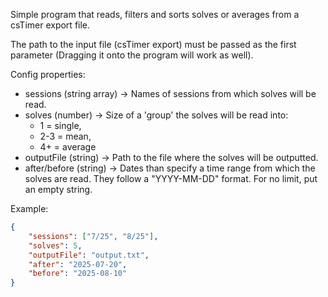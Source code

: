 Simple program that reads, filters and sorts solves or averages from a csTimer export file.

The path to the input file (csTimer export) must be passed as the first parameter (Dragging it onto the program will work as well).

Config properties:
- sessions (string array) -> Names of sessions from which solves will be read.
- solves (number) -> Size of a 'group' the solves will be read into:
    - 1 = single,
    - 2-3 = mean,
    - 4+ = average
- outputFile (string) -> Path to the file where the solves will be outputted.
- after/before (string) -> Dates than specify a time range from which the solves are read. They follow a "YYYY-MM-DD" format. For no limit, put an empty string.

Example:
```json
{
	"sessions": ["7/25", "8/25"],
	"solves": 5,
	"outputFile": "output.txt",
	"after": "2025-07-20",
	"before": "2025-08-10" 
}
```

